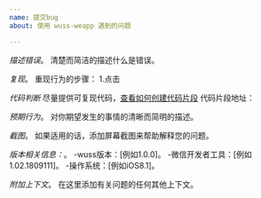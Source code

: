 ```yaml
---
name: 提交bug
about: 使用 wuss-weapp 遇到的问题

---
```


*描述错误*。
清楚而简洁的描述什么是错误。

*复现*。
重现行为的步骤：
1.点击

*代码判断*
尽量提供可复现代码，[查看如何创建代码片段](https://developers.weixin.qq.com/miniprogram/dev/devtools/minicode.html?search-key=%E4%BB%A3%E7%A0%81%E7%89%87%E6%AE%B5)
代码片段地址：

*预期行为*。
对你期望发生的事情的清晰而简明的描述。

*截图*。
如果适用的话，添加屏幕截图来帮助解释您的问题。

*版本相关信息：*。
-wuss版本：[例如1.0.0]。
-微信开发者工具：[例如1.02.1809111]。
-操作系统：[例如iOS8.1]。

*附加上下文*。
在这里添加有关问题的任何其他上下文。
